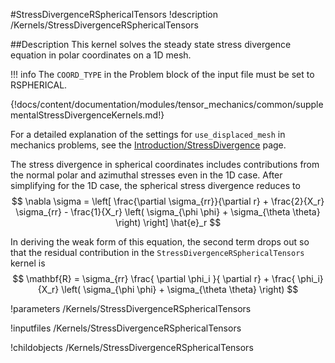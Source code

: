 #StressDivergenceRSphericalTensors
!description /Kernels/StressDivergenceRSphericalTensors


##Description
This kernel solves the steady state stress divergence equation in polar coordinates on a 1D mesh.

!!! info
    The `COORD_TYPE` in the Problem block of the input file must be set to RSPHERICAL.

{!docs/content/documentation/modules/tensor_mechanics/common/supplementalStressDivergenceKernels.md!}

For a detailed explanation of the settings for `use_displaced_mesh` in mechanics problems, see the [Introduction/StressDivergence](/introduction/StressDivergence.md) page.

 The stress divergence in spherical coordinates includes contributions from the normal polar and azimuthal stresses even in the 1D case.  After simplifying for the 1D case, the spherical stress divergence reduces to
$$
\nabla \sigma  =  \left[ \frac{\partial \sigma_{rr}}{\partial r} + \frac{2}{X_r} \sigma_{rr} - \frac{1}{X_r} \left( \sigma_{\phi \phi} + \sigma_{\theta \theta} \right)  \right] \hat{e}_r
$$

In deriving the weak form of this equation, the second term drops out so that the residual contribution in the `StressDivergenceRSphericalTensors` kernel is
$$
\mathbf{R} = \sigma_{rr} \frac{ \partial \phi_i }{ \partial r} + \frac{ \phi_i}{X_r} \left( \sigma_{\phi \phi} + \sigma_{\theta \theta} \right)
$$

!parameters /Kernels/StressDivergenceRSphericalTensors

!inputfiles /Kernels/StressDivergenceRSphericalTensors

!childobjects /Kernels/StressDivergenceRSphericalTensors
